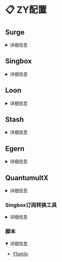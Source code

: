 # 📋 ZY配置

## Surge

<details>
<summary>详细信息</summary>

- [Surge Ruleset Server | Sukka](https://ruleset.skk.moe/)
</details>

## Singbox

<details>
<summary>详细信息</summary>

- [Repcz/Tool](https://github.com/Repcz/Tool)
- [Centralmatrix3/Matrix-io](https://github.com/Centralmatrix3/Matrix-io)
</details>

## Loon

<details>
<summary>详细信息</summary>

- [luestr/ProxyResource: 可莉的](https://github.com/luestr/ProxyResource/tree/main)
- [Repcz/Tool](https://github.com/Repcz/Tool)
- [Centralmatrix3/Matrix-io](https://github.com/Centralmatrix3/Matrix-io)
- [Coldvvater/Mononoke](https://github.com/Coldvvater/Mononoke/tree/master)
</details>

## Stash

<details>
<summary>详细信息</summary>

- [快捷配置 - 虚空终端 Docs](https://wiki.metacubex.one/example/conf/#__tabbed_4_1)
- [Lanlan13-14/Rules](https://github.com/Lanlan13-14/Rules/tree/main)
- [Repcz/Tool](https://github.com/Repcz/Tool)
- [Centralmatrix3/Matrix-io](https://github.com/Centralmatrix3/Matrix-io)
- [Coldvvater/Mononoke](https://github.com/Coldvvater/Mononoke/tree/master)
- [Auniquesir/规则集](https://github.com/Auniquesir/Tool/tree/X)
</details>

## Egern

<details>
<summary>详细信息</summary>

- [jnlaoshu/MySelf: Egern、Stash、Surge、Loon、Quanx、Shadowrocket等自用配置。网上搜集，仅供参考！感谢大佬们的无私分享！](https://github.com/jnlaoshu/MySelf)
- [Repcz/Tool](https://github.com/Repcz/Tool)
- [Centralmatrix3/Matrix-io](https://github.com/Centralmatrix3/Matrix-io)
</details>

## QuantumultX

<details>
<summary>详细信息</summary>

- [luestr/ProxyResource: 可莉的](https://github.com/luestr/ProxyResource/tree/main)
- [Repcz/Tool](https://github.com/Repcz/Tool)
- [Centralmatrix3/Matrix-io](https://github.com/Centralmatrix3/Matrix-io)
</details>

### Singbox订阅转换工具

<details>
<summary>详细信息</summary>

- `https://hproxy.filegear-sg.me/config/订阅链接&file=模板文件`
</details>

### 脚本

<details open>
<summary>详细信息</summary>

- [Yfamily](https://whatshub.top/)
</details>
